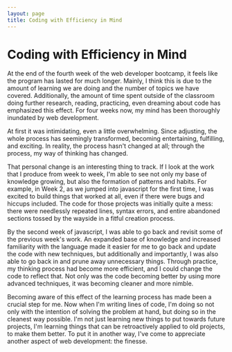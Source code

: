 ```yaml
---
layout: page
title: Coding with Efficiency in Mind
---
```


# Coding with Efficiency in Mind

At the end of the fourth week of the web developer bootcamp, it feels like the program has lasted for much longer. Mainly, I think this is due to the amount of learning we are doing and the number of topics we have covered. Additionally, the amount of time spent outside of the classroom doing further research, reading, practicing, even dreaming about code has emphasized this effect. For four weeks now, my mind has been thoroughly inundated by web development.

At first it was intimidating, even a little overwhelming. Since adjusting, the whole process has seemingly transformed, becoming entertaining, fulfilling, and exciting. In reality, the process hasn't changed at all; through the process, my way of thinking has changed.

That personal change is an interesting thing to track. If I look at the work that I produce from week to week, I'm able to see not only my base of knowledge growing, but also the formation of patterns and habits. For example, in Week 2, as we jumped into javascript for the first time, I was excited to build things that worked at all, even if there were bugs and hiccups included. The code for those projects was initially quite a mess: there were needlessly repeated lines, syntax errors, and entire abandoned sections tossed by the wayside in a fitful creation process.

By the second week of javascript, I was able to go back and revisit some of the previous week's work. An expanded base of knowledge and increased familiarity with the language made it easier for me to go back and update the code with new techniques, but additionally and importantly, I was also able to go back in and prune away unnecessary things. Through practice, my thinking process had become more efficient, and I could change the code to reflect that. Not only was the code becoming better by using more advanced techniques, it was becoming cleaner and more nimble.

Becoming aware of this effect of the learning process has made been a crucial step for me. Now when I'm writing lines of code, I'm doing so not only with the intention of solving the problem at hand, but doing so in the cleanest way possible. I'm not just learning new things to put towards future projects, I'm learning things that can be retroactively applied to old projects, to make them better. To put it in another way, I've come to appreciate another aspect of web development: the finesse.
